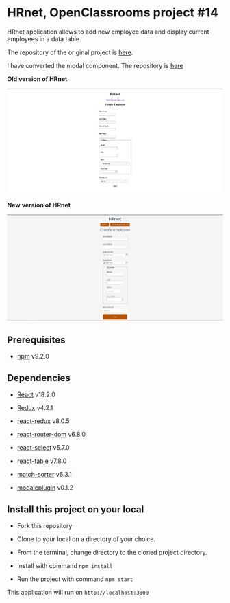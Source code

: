 
# HRnet, OpenClassrooms project #14

HRnet application allows to add new employee data and display current employees in a data table.

The repository of the original project is [here](https://github.com/OpenClassrooms-Student-Center/P12_Front-end).

I have converted the modal component. The repository is [here](https://github.com/MaxTuron/modaleplugin)

**Old version of HRnet**

<kbd>![HRnet old version](./old.png)</kbd>

**New version of HRnet**

<kbd>![HRnet old version](./new.png)</kbd>

## Prerequisites

-   [npm](https://www.npmjs.com/) v9.2.0

## Dependencies

-   [React](https://reactjs.org/) v18.2.0

-   [Redux](https://redux.js.org/) v4.2.1

-   [react-redux](https://react-redux.js.org/) v8.0.5

-   [react-router-dom](https://reactrouter.com/web/guides/quick-start) v6.8.0

-   [react-select](https://react-select.com/home) v5.7.0

-   [react-table](https://react-table-v7.tanstack.com/) v7.8.0

-   [match-sorter](https://www.npmjs.com/package/match-sorter) v6.3.1

-   [modaleplugin](https://www.npmjs.com/package/modaleplugin) v0.1.2


## Install this project on your local

-   Fork this repository

-   Clone to your local on a directory of your choice.

-   From the terminal, change directory to the cloned project directory.

-   Install with command `npm install`

-   Run the project with command `npm start`

This application will run on `http://localhost:3000`